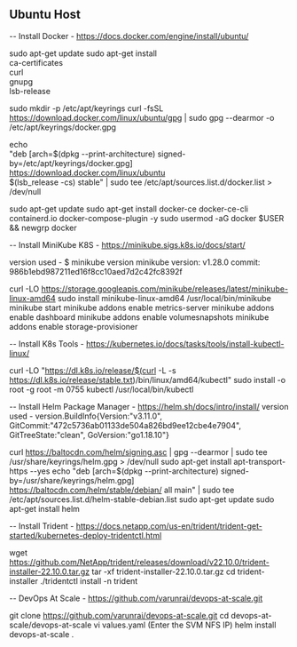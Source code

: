 Ubuntu Host
-----------

-- Install Docker - https://docs.docker.com/engine/install/ubuntu/

sudo apt-get update
sudo apt-get install \
    ca-certificates \
    curl \
    gnupg \
    lsb-release
	
sudo mkdir -p /etc/apt/keyrings
curl -fsSL https://download.docker.com/linux/ubuntu/gpg | sudo gpg --dearmor -o /etc/apt/keyrings/docker.gpg

echo \
  "deb [arch=$(dpkg --print-architecture) signed-by=/etc/apt/keyrings/docker.gpg] https://download.docker.com/linux/ubuntu \
  $(lsb_release -cs) stable" | sudo tee /etc/apt/sources.list.d/docker.list > /dev/null
  
sudo apt-get update
sudo apt-get install docker-ce docker-ce-cli containerd.io docker-compose-plugin -y
sudo usermod -aG docker $USER && newgrp docker


-- Install MiniKube K8S - https://minikube.sigs.k8s.io/docs/start/

version used - 
$ minikube version
minikube version: v1.28.0
commit: 986b1ebd987211ed16f8cc10aed7d2c42fc8392f

curl -LO https://storage.googleapis.com/minikube/releases/latest/minikube-linux-amd64
sudo install minikube-linux-amd64 /usr/local/bin/minikube
minikube start
minikube addons enable metrics-server
minikube addons enable dashboard
minikube addons enable volumesnapshots
minikube addons enable storage-provisioner

-- Install K8s Tools - https://kubernetes.io/docs/tasks/tools/install-kubectl-linux/

curl -LO "https://dl.k8s.io/release/$(curl -L -s https://dl.k8s.io/release/stable.txt)/bin/linux/amd64/kubectl"
sudo install -o root -g root -m 0755 kubectl /usr/local/bin/kubectl

-- Install Helm Package Manager - https://helm.sh/docs/intro/install/
version used - 
version.BuildInfo{Version:"v3.11.0", GitCommit:"472c5736ab01133de504a826bd9ee12cbe4e7904", GitTreeState:"clean", GoVersion:"go1.18.10"}

curl https://baltocdn.com/helm/signing.asc | gpg --dearmor | sudo tee /usr/share/keyrings/helm.gpg > /dev/null
sudo apt-get install apt-transport-https --yes
echo "deb [arch=$(dpkg --print-architecture) signed-by=/usr/share/keyrings/helm.gpg] https://baltocdn.com/helm/stable/debian/ all main" | sudo tee /etc/apt/sources.list.d/helm-stable-debian.list
sudo apt-get update
sudo apt-get install helm

-- Install Trident - https://docs.netapp.com/us-en/trident/trident-get-started/kubernetes-deploy-tridentctl.html

wget https://github.com/NetApp/trident/releases/download/v22.10.0/trident-installer-22.10.0.tar.gz
tar -xf trident-installer-22.10.0.tar.gz
cd trident-installer
./tridentctl install -n trident

-- DevOps At Scale - https://github.com/varunrai/devops-at-scale.git

git clone https://github.com/varunrai/devops-at-scale.git
cd devops-at-scale/devops-at-scale
vi values.yaml (Enter the SVM NFS IP)
helm install devops-at-scale .
